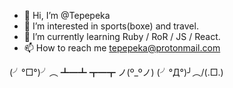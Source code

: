 - 👋 Hi, I’m @Tepepeka
- 👀 I’m interested in sports(boxe) and travel.
- 🌱 I’m currently learning Ruby / RoR / JS / React.
- 📫 How to reach me tepepeka@protonmail.com

(╯°□°)╯︵ ┻━┻  ┳━┳ ノ(º_ºノ) (╯°Д°)╯︵/(.□.\)
